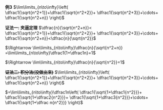 **例3**
$\lim\limits_{n\to\infty}\left(
\dfrac1{\sqrt{n^2+1}}+\dfrac1{\sqrt{n^2+2}}+
\dfrac1{\sqrt{n^2+3}}+\cdots+
\dfrac1{\sqrt{n^2+n}}
\right)$

**证法一: 夹逼定理**
$\dfrac{n}{\sqrt{n^2+n}}<
\dfrac1{\sqrt{n^2+1}}+\dfrac1{\sqrt{n^2+2}}+
\dfrac1{\sqrt{n^2+3}}+\cdots+
\dfrac1{\sqrt{n^2+n}}<\dfrac{n}{\sqrt{n^2}}$

$\Rightarrow
\lim\limits_{n\to\infty}\dfrac{n}{\sqrt{n^2+n}}
=\lim\limits_{n\to\infty}\dfrac1{1+\dfrac1n}=1$

$\Rightarrow
\lim\limits_{n\to\infty}\dfrac{n}{\sqrt{n^2}}=1$

**~~证法二: 积分法(没做出来)~~**
$\lim\limits_{n\to\infty}\left(
\dfrac1{\sqrt{n^2+1}}+\dfrac1{\sqrt{n^2+2}}+
\dfrac1{\sqrt{n^2+3}}+\cdots+
\dfrac1{\sqrt{n^2+n}}
\right)$

$=\lim\limits_{n\to\infty}\dfrac1n\left(
\dfrac1{\sqrt{1+\dfrac1{n^2}}}+
\dfrac1{\sqrt{1+\dfrac2{n^2}}}+
\dfrac1{\sqrt{1+\dfrac3{n^2}}}+\cdots+
\dfrac1{\sqrt{1+\dfrac n{n^2}}}
\right)$
